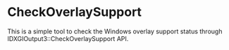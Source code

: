 # CheckOverlaySupport
This is a simple tool to check the Windows overlay support status through IDXGIOutput3::CheckOverlaySupport API.